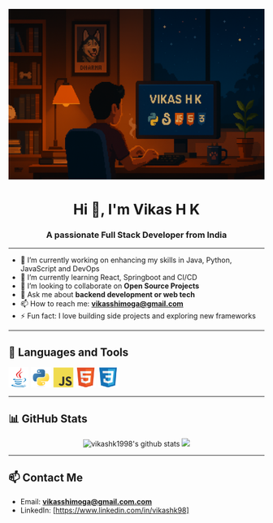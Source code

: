 <!-- Banner Image -->
<p align="center">
  <img src="https://github.com/vikashk1998/vikashk1998/blob/main/banner.png" alt="banner" />
</p>

<h1 align="center">Hi 👋, I'm Vikas H K</h1>
<h3 align="center">A passionate Full Stack Developer from India</h3>

---

- 🔭 I’m currently working on enhancing my skills in Java, Python, JavaScript and DevOps
- 🌱 I’m currently learning React, Springboot and CI/CD
- 👯 I’m looking to collaborate on **Open Source Projects**
- 💬 Ask me about **backend development or web tech**
- 📫 How to reach me: **vikasshimoga@gmail.com**
- ⚡ Fun fact: I love building side projects and exploring new frameworks

---

## 🚀 Languages and Tools

<p align="left">
  <img src="https://raw.githubusercontent.com/devicons/devicon/master/icons/java/java-original.svg" alt="java" width="40" height="40"/>
  <img src="https://raw.githubusercontent.com/devicons/devicon/master/icons/python/python-original.svg" alt="python" width="40" height="40"/>
  <img src="https://raw.githubusercontent.com/devicons/devicon/master/icons/javascript/javascript-original.svg" alt="javascript" width="40" height="40"/>
  <img src="https://raw.githubusercontent.com/devicons/devicon/master/icons/html5/html5-original.svg" alt="html5" width="40" height="40"/>
  <img src="https://raw.githubusercontent.com/devicons/devicon/master/icons/css3/css3-original.svg" alt="css3" width="40" height="40"/>
</p>

---

## 📊 GitHub Stats

<p align="center">
  <img src="https://github-readme-stats.vercel.app/api?username=vikashk1998&show_icons=true&theme=radical" alt="vikashk1998's github stats" />
  <img src="https://github-readme-streak-stats.herokuapp.com/?user=vikashk1998&theme=radical" />
</p>

---

## 📫 Contact Me

- Email: **vikasshimoga@gmail.com.com**
- LinkedIn: [https://www.linkedin.com/in/vikashk98]

